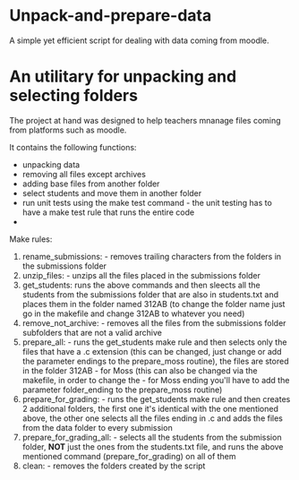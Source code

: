 # Unpack-and-prepare-data
A simple yet efficient script for dealing with data coming from moodle. 

<h1> An utilitary for unpacking and selecting folders</h1>


<p> The project at hand was designed to help teachers mnanage files coming from platforms such as moodle.</p>

<p>It contains the following functions:</p>
<ul>
  <li>unpacking data</li>
  <li>removing all files except archives</li>
  <li>adding base files from another folder</li>
  <li>select students and move them in another folder</li>
  <li>run unit tests using the make test command - the unit testing has to have a make test rule that runs the entire code<li>
</ul>

<p>Make rules:</p>

<ol>
  <li>rename_submissions: - removes trailing characters from the folders in the submissions folder</li>
  <li>unzip_files: - unzips all the files placed in the submissions folder </li>
  <li>get_students: runs the above commands and then sleects all the students from the submissions folder that are also in students.txt and places them in the folder named 312AB (to change the folder name just go in the makefile and change 312AB to whatever you need) </li>
  <li>remove_not_archive: - removes all the files from the submissions folder subfolders that are not a valid archive </li>
  <li>prepare_all: - runs the get_students make rule and then selects only the files that have a .c extension (this can be changed, just change or add the parameter endings to the prepare_moss routine), the files are stored in the folder 312AB - for Moss (this can also be changed via the makefile, in order to change the - for Moss ending you'll have to add the parameter folder_ending to the prepare_moss routine)</li>
  <li>prepare_for_grading: - runs the get_students make rule and then creates 2 additional folders, the first one it's identical with the one mentioned above, the other one selects all the files ending in .c and adds the files from the data folder to every submission </li>
  <li>prepare_for_grading_all: - selects all the students from the submission folder, <b>NOT</b> just the ones from the students.txt file, and runs the above mentioned command (prepare_for_grading) on all of them </li>
  <li>clean: - removes the folders created by the script </li>
 </ol>
